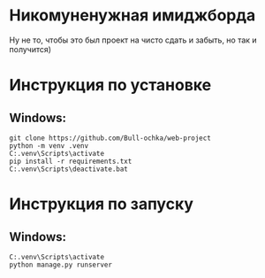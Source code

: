 # Никомуненужная имиджборда
Ну не то, чтобы это был проект на чисто сдать и забыть, но так и получится)

# Инструкция по установке
## Windows:
    git clone https://github.com/Bull-ochka/web-project
    python -m venv .venv
    C:.venv\Scripts\activate
    pip install -r requirements.txt
    C:.venv\Scripts\deactivate.bat

# Инструкция по запуску
## Windows:
    C:.venv\Scripts\activate
    python manage.py runserver
